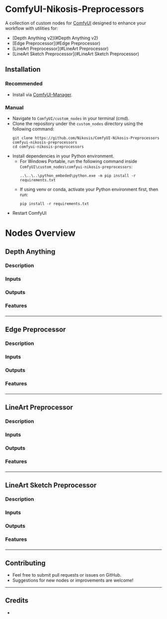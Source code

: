 # ComfyUI-Nikosis-Preprocessors

A collection of custom nodes for [ComfyUI](https://github.com/comfyanonymous/ComfyUI) designed to enhance your workflow with utilities for:

- [Depth Anything v2](#Depth Anything v2)
- [Edge Preprocessor](#Edge Preprocessor)
- [LineArt Preprocessor](#LineArt Preprocessor)
- [LineArt Sketch Preprocessor](#LineArt Sketch Preprocessor)

## Installation

### **Recommended**
* Install via [ComfyUI-Manager](https://github.com/ltdrdata/ComfyUI-Manager).

### **Manual**
* Navigate to `ComfyUI/custom_nodes` in your terminal (cmd).
* Clone the repository under the `custom_nodes` directory using the following command:
  ```
  git clone https://github.com/Nikosis/ComfyUI-Nikosis-Preprocessors comfyui-nikosis-preprocessors
  cd comfyui-nikosis-preprocessors
  ```
* Install dependencies in your Python environment.
    * For Windows Portable, run the following command inside `ComfyUI\custom_nodes\comfyui-nikosis-preprocessors`:
        ```
        ..\..\..\python_embeded\python.exe -m pip install -r requirements.txt
        ```
    * If using venv or conda, activate your Python environment first, then run:
        ```
        pip install -r requirements.txt
* Restart ComfyUI


# Nodes Overview

## Depth Anything

### Description

### Inputs

### Outputs

### Features

### 

---

## Edge Preprocessor

### Description

### Inputs

### Outputs

### Features

### 

---

## LineArt Preprocessor

### Description

### Inputs

### Outputs

### Features

### 

---

## LineArt Sketch Preprocessor

### Description

### Inputs

### Outputs

### Features

### 

---

## Contributing
- Feel free to submit pull requests or issues on GitHub.
- Suggestions for new nodes or improvements are welcome!

---

## Credits
- 
